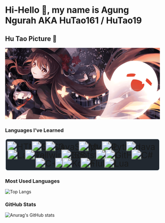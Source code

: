 # Hi-Hello 👋, my name is Agung Ngurah AKA HuTao161 / HuTao19 

<!--
**HuTao161/HuTao161** is a ✨ _special_ ✨ repository because its `README.md` (this file) appears on your GitHub profile.

Here are some ideas to get you started:

- 🔭 I’m currently working on ...
- 🌱 I’m currently learning ...
- 👯 I’m looking to collaborate on ...
- 🤔 I’m looking for help with ...
- 💬 Ask me about ...
- 📫 How to reach me: ...
- 😄 Pronouns: ...
- ⚡ Fun fact: ...
-->
## Hu Tao Picture 🦋
![Agung Ngurah](images/hutao-ban.png)

### Languages I’ve Learned

<div style="display: flex; flex-wrap: wrap; justify-content: center; gap: 10px; background-color: #212830; padding: 15px; border-radius: 8px; border: 2px solid #f0f6fc;">
  <!-- HTML5 -->
  <img src="https://img.shields.io/badge/HTML5-E34F26?style=flat&logo=html5&logoColor=white" alt="HTML5" style="transform: scale(2);" />
  
  <!-- CSS3 -->
  <img src="https://img.shields.io/badge/CSS3-1572B6?style=flat&logo=css3&logoColor=white" alt="CSS3" style="transform: scale(2);" />

  <!-- JavaScript -->
  <img src="https://img.shields.io/badge/JavaScript-F7DF1E?style=flat&logo=javascript&logoColor=black" alt="JavaScript" style="transform: scale(2);" />
  
  <!-- MySQL -->
  <img src="https://img.shields.io/badge/MySQL-4479A1?style=flat&logo=mysql&logoColor=white" alt="MySQL" style="transform: scale(2);" />
  
  <!-- Python -->
  <img src="https://img.shields.io/badge/Python-3776AB?style=flat&logo=python&logoColor=white" alt="Python" style="transform: scale(2);" />
  
  <!-- Java -->
  <img src="https://img.shields.io/badge/Java-007396?style=flat&logo=java&logoColor=white" alt="Java" style="transform: scale(2);" />
  
  <!-- Laravel -->
  <img src="https://img.shields.io/badge/Laravel-EF4135?style=flat&logo=laravel&logoColor=white" alt="Laravel" style="transform: scale(2);" />
  
  <!-- TailwindCSS -->
  <img src="https://img.shields.io/badge/TailwindCSS-38B2AC?style=flat&logo=tailwindcss&logoColor=white" alt="TailwindCSS" style="transform: scale(2);" />
  
  <!-- Bootstrap -->
  <img src="https://img.shields.io/badge/Bootstrap-563D7C?style=flat&logo=bootstrap&logoColor=white" alt="Bootstrap" style="transform: scale(2);" />
  
  <!-- Git -->
  <img src="https://img.shields.io/badge/Git-F05032?style=flat&logo=git&logoColor=white" alt="Git" style="transform: scale(2);" />
  
  <!-- GitHub -->
  <img src="https://img.shields.io/badge/GitHub-181717?style=flat&logo=github&logoColor=white" alt="GitHub" style="transform: scale(2);" />
  
  <!-- C# -->
  <img src="https://img.shields.io/badge/C%23-239120?style=flat&logo=c-sharp&logoColor=white" alt="C#" style="transform: scale(2);" />
  
  <!-- C++ -->
  <img src="https://img.shields.io/badge/C++-00599C?style=flat&logo=cplusplus&logoColor=white" alt="C++" style="transform: scale(2);" />
  
  <!-- C -->
  <img src="https://img.shields.io/badge/C-A8B9CC?style=flat&logo=c&logoColor=black" alt="C" style="transform: scale(2);" />
  
  <!-- Kotlin -->
  <img src="https://img.shields.io/badge/Kotlin-0095D5?style=flat&logo=kotlin&logoColor=white" alt="Kotlin" style="transform: scale(2);" />
  
  <!-- Flutter -->
  <img src="https://img.shields.io/badge/Flutter-02569B?style=flat&logo=flutter&logoColor=white" alt="Flutter" style="transform: scale(2);" />
  
  <!-- Lua -->
  <img src="https://img.shields.io/badge/Lua-2C2D72?style=flat&logo=lua&logoColor=white" alt="Lua" style="transform: scale(2);" />
</div>

### Most Used Languages
![Top Langs](https://github-readme-stats.vercel.app/api/top-langs/?username=HuTao161&layout=compact&langs_count=6&hide_title=true)

### GitHub Stats
![Anurag's GitHub stats](https://github-readme-stats.vercel.app/api?username=HuTao161&show_icons=true&count_private=true&hide=prs&hide_title=true)




